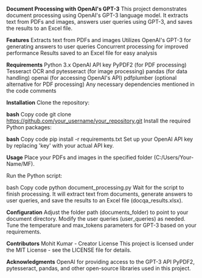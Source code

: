 **Document Processing with OpenAI's GPT-3**
This project demonstrates document processing using OpenAI's GPT-3 language model. 
It extracts text from PDFs and images, answers user queries using GPT-3, and saves the results to an Excel file.

**Features**
Extracts text from PDFs and images
Utilizes OpenAI's GPT-3 for generating answers to user queries
Concurrent processing for improved performance
Results saved to an Excel file for easy analysis

**Requirements**
Python 3.x
OpenAI API key
PyPDF2 (for PDF processing)
Tesseract OCR and pytesseract (for image processing)
pandas (for data handling)
openai (for accessing OpenAI's API)
pdfplumber (optional alternative for PDF processing)
Any necessary dependencies mentioned in the code comments

**Installation**
Clone the repository:

**bash**
Copy code
git clone https://github.com/your_username/your_repository.git
Install the required Python packages:

**bash**
Copy code
pip install -r requirements.txt
Set up your OpenAI API key by replacing 'key' with your actual API key.

**Usage**
Place your PDFs and images in the specified folder (C:/Users/Your-Name/MF).

Run the Python script:

bash
Copy code
python document_processing.py
Wait for the script to finish processing. It will extract text from documents, generate answers to user queries, and save the results to an Excel file (docqa_results.xlsx).

**Configuration**
Adjust the folder path (documents_folder) to point to your document directory.
Modify the user queries (user_queries) as needed.
Tune the temperature and max_tokens parameters for GPT-3 based on your requirements.

**Contributors**
Mohit Kumar - Creator
License
This project is licensed under the MIT License - see the LICENSE file for details.

**Acknowledgments**
OpenAI for providing access to the GPT-3 API
PyPDF2, pytesseract, pandas, and other open-source libraries used in this project.
